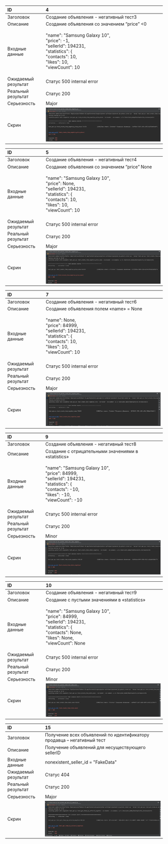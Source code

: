 ﻿
|ID|4|
| :- | :- |
|Заголовок|Создание объявления -  негативный тест3|
|Описание|Создание объявления со значением “price” <0|
|Входные данные|<p>"name": "Samsung Galaxy 10",<br>"price": -1,<br>"sellerId": 194231,<br>"statistics": {<br> "contacts": 10,<br> "likes": 10,<br> "viewCount": 10</p><p></p>|
|Ожидаемый результат|Статус 500 internal error|
|Реальный результат|Статус 200|
|Серьезность| Major|
|Скрин |![Image alt](https://github.com/antdaddy/AvitoTech/blob/main/2task/4.png)|


|ID|5|
| :- | :- |
|Заголовок|Создание объявления -  негативный тест4|
|Описание|Создание объявления со значением “price” None|
|Входные данные|<p>"name": "Samsung Galaxy 10",<br>"price":  None,<br>"sellerId": 194231,<br>"statistics": {<br> "contacts": 10,<br> "likes": 10,<br> "viewCount": 10</p><p></p>|
|Ожидаемый результат|Статус 500 internal error|
|Реальный результат|Статус 200|
|Серьезность| Major|
|Скрин |![Image alt](https://github.com/antdaddy/AvitoTech/blob/main/2task/5.png)|

|ID|7|
| :- | :- |
|Заголовок|Создание объявления -  негативный тест6|
|Описание|Создание объявления полем «name» = None|
|Входные данные|<p>"name": None,<br>"price": 84999,<br>"sellerId": 194231,<br>"statistics": {<br> "contacts": 10,<br> "likes": 10,<br> "viewCount": 10</p><p></p>|
|Ожидаемый результат|Статус 500 internal error|
|Реальный результат|Статус 200|
|Серьезность| Major|
|Скрин |![Image alt](https://github.com/antdaddy/AvitoTech/blob/main/2task/7.png)|

|ID|9|
| :- | :- |
|Заголовок|Создание объявления -  негативный тест8|
|Описание|Создание с отрицательными значениями в  «statistics»|
|Входные данные|<p>"name": "Samsung Galaxy 10",<br>"price": 84999,<br>"sellerId": 194231,<br>"statistics": {<br> "contacts": -10,<br> "likes": -10,<br> "viewCount": -10</p><p></p>|
|Ожидаемый результат|Статус 500 internal error|
|Реальный результат|Статус 200|
|Серьезность| Minor|
|Скрин |![Image alt](https://github.com/antdaddy/AvitoTech/blob/main/2task/9.png)|


|ID|10|
| :- | :- |
|Заголовок|Создание объявления -  негативный тест9|
|Описание|Создание с пустыми значениями в  «statistics»|
|Входные данные|<p>"name": "Samsung Galaxy 10",<br>"price": 84999,<br>"sellerId": 194231,<br>"statistics": {<br> "contacts": None,<br> "likes": None,<br> "viewCount": None</p><p></p>|
|Ожидаемый результат|Статус 500 internal error|
|Реальный результат|Статус 200|
|Серьезность| Minor|
|Скрин |![Image alt](https://github.com/antdaddy/AvitoTech/blob/main/2task/10.png)|


|ID|15|
| :- | :- |
|Заголовок|Получение всех объявлений по идентификатору продавца – негативный тест|
|Описание|Получение объявлений для несуществующего sellerID|
|Входные данные|nonexistent\_seller\_id = "FakeData"|
|Ожидаемый результат|Статус 404|
|Реальный результат|Статус 200|
|Серьезность| Major|
|Скрин |![Image alt](https://github.com/antdaddy/AvitoTech/blob/main/2task/15.png)|


